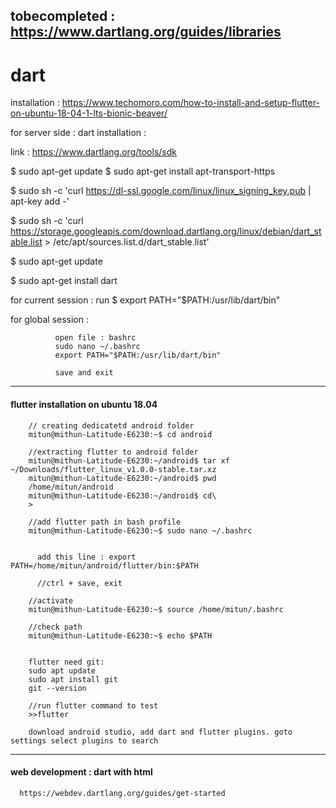 ## tobecompleted : https://www.dartlang.org/guides/libraries

# dart

installation : https://www.techomoro.com/how-to-install-and-setup-flutter-on-ubuntu-18-04-1-lts-bionic-beaver/


for server side : dart installation : 

link : https://www.dartlang.org/tools/sdk

$ sudo apt-get update
$ sudo apt-get install apt-transport-https

$ sudo sh -c 'curl https://dl-ssl.google.com/linux/linux_signing_key.pub | apt-key add -'

$ sudo sh -c 'curl https://storage.googleapis.com/download.dartlang.org/linux/debian/dart_stable.list > /etc/apt/sources.list.d/dart_stable.list'

$ sudo apt-get update

$ sudo apt-get install dart


for current session : run 
$ export PATH="$PATH:/usr/lib/dart/bin"


for global session : 
              
              open file : bashrc
              sudo nano ~/.bashrc
              export PATH="$PATH:/usr/lib/dart/bin"       
              
              save and exit

---

#### flutter installation on ubuntu 18.04



        // creating dedicatetd android folder
        mitun@mithun-Latitude-E6230:~$ cd android

        //extracting flutter to android folder
        mitun@mithun-Latitude-E6230:~/android$ tar xf ~/Downloads/flutter_linux_v1.0.0-stable.tar.xz 
        mitun@mithun-Latitude-E6230:~/android$ pwd
        /home/mitun/android
        mitun@mithun-Latitude-E6230:~/android$ cd\
        > 

        //add flutter path in bash profile
        mitun@mithun-Latitude-E6230:~$ sudo nano ~/.bashrc


          add this line : export PATH=/home/mitun/android/flutter/bin:$PATH

          //ctrl + save, exit

        //activate 
        mitun@mithun-Latitude-E6230:~$ source /home/mitun/.bashrc

        //check path
        mitun@mithun-Latitude-E6230:~$ echo $PATH
       
       
        flutter need git:
        sudo apt update
        sudo apt install git
        git --version
        
        //run flutter command to test
        >>flutter 
        
        download android studio, add dart and flutter plugins. goto settings select plugins to search





---

#### web development : dart with html

      https://webdev.dartlang.org/guides/get-started

